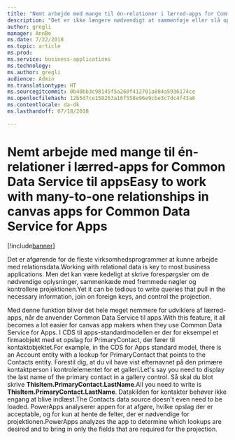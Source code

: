 ```yaml
---
title: "Nemt arbejde med mange til én-relationer i lærred-apps for Common Data Service til apps"
description: "Det er ikke længere nødvendigt at sammenføje eller slå op manuelt. PowerApps udvider automatisk mange til én-relationer, så de nødvendige oplysninger kun er et klik væk."
author: gregli
manager: AnnBe
ms.date: 7/22/2018
ms.topic: article
ms.prod: 
ms.service: business-applications
ms.technology: 
ms.author: gregli
audience: Admin
ms.translationtype: HT
ms.sourcegitcommit: 0b40bb3c98145f5a260f412701a884a5936174ce
ms.openlocfilehash: 12b5d7ce158263a16f558e96e9cbe3c7dc4f43a6
ms.contentlocale: da-dk
ms.lasthandoff: 07/18/2018

---
```

# <a name="easy-to-work-with-many-to-one-relationships-in-canvas-apps-for-common-data-service-for-apps"></a><span data-ttu-id="d35a8-104">Nemt arbejde med mange til én-relationer i lærred-apps for Common Data Service til apps</span><span class="sxs-lookup"><span data-stu-id="d35a8-104">Easy to work with many-to-one relationships in canvas apps for Common Data Service for Apps</span></span>


[!include[banner](../../includes/banner.md)]

<span data-ttu-id="d35a8-105">Det er afgørende for de fleste virksomhedsprogrammer at kunne arbejde med relationsdata.</span><span class="sxs-lookup"><span data-stu-id="d35a8-105">Working with relational data is key to most business applications.</span></span> <span data-ttu-id="d35a8-106">Men det kan være kedeligt at skrive forespørgsler om de nødvendige oplysninger, sammenkæde med fremmede nøgler og kontrollere projektionen.</span><span class="sxs-lookup"><span data-stu-id="d35a8-106">Yet it can be tedious to write queries that pull in the necessary information, join on foreign keys, and control the projection.</span></span>

<span data-ttu-id="d35a8-107">Med denne funktion bliver det hele meget nemmere for udviklere af lærred-apps, når de anvender Common Data Service til apps.</span><span class="sxs-lookup"><span data-stu-id="d35a8-107">With this feature, it all becomes a lot easier for canvas app makers when they use Common Data Service for Apps.</span></span> <span data-ttu-id="d35a8-108">I CDS til apps-standardmodellen er der for eksempel et firmaobjekt med et opslag for PrimaryContact, der fører til kontaktobjektet.</span><span class="sxs-lookup"><span data-stu-id="d35a8-108">For example, in the CDS for Apps standard model, there is an Account entity with a lookup for PrimaryContact that points to the Contacts entity.</span></span> <span data-ttu-id="d35a8-109">Forestil dig, at du vil have vist efternavnet på den primære kontaktperson i kontrolelementet for et galleri.</span><span class="sxs-lookup"><span data-stu-id="d35a8-109">Let's say you need to display the last name of the primary contact in a gallery control.</span></span> <span data-ttu-id="d35a8-110">Så skal du blot skrive **ThisItem.PrimaryContact.LastName**.</span><span class="sxs-lookup"><span data-stu-id="d35a8-110">All you need to write is **ThisItem.PrimaryContact.LastName**.</span></span> <span data-ttu-id="d35a8-111">Datakilden for kontakter behøver ikke engang at blive indlæst.</span><span class="sxs-lookup"><span data-stu-id="d35a8-111">The Contacts data source doesn't even need to be loaded.</span></span> <span data-ttu-id="d35a8-112">PowerApps analyserer appen for at afgøre, hvilke opslag der er acceptable, og for kun at hente de felter, der er nødvendige for projektionen.</span><span class="sxs-lookup"><span data-stu-id="d35a8-112">PowerApps analyzes the app to determine which lookups are desired and to bring in only the fields that are required for the projection.</span></span>

